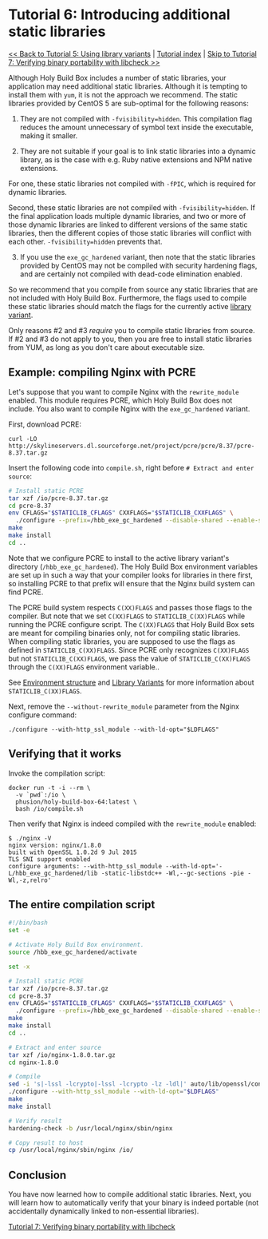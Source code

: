 # Tutorial 6: Introducing additional static libraries

[<< Back to Tutorial 5: Using library variants](TUTORIAL-5-USING-LIBRARY-VARIANTS.md) | [Tutorial index](README.md#tutorials) | [Skip to Tutorial 7: Verifying binary portability with libcheck >>](TUTORIAL-7-VERIFYING-PORTABILITY-WITH-LIBCHECK.md)

Although Holy Build Box includes a number of static libraries, your application may need additional static libraries. Although it is tempting to install them with `yum`, it is not the approach we recommend. The static libraries provided by CentOS 5 are sub-optimal for the following reasons:

 1. They are not compiled with `-fvisibility=hidden`. This compilation flag reduces the amount unnecessary of symbol text inside the executable, making it smaller.

 2. They are not suitable if your goal is to link static libraries into a dynamic library, as is the case with e.g. Ruby native extensions and NPM native extensions.

   For one, these static libraries not compiled with `-fPIC`, which is required for dynamic libraries.

   Second, these static libraries are not compiled with `-fvisibility=hidden`. If the final application loads multiple dynamic libraries, and two or more of those dynamic libraries are linked to different versions of the same static libraries, then the different copies of those static libraries will conflict with each other. `-fvisibility=hidden` prevents that.

 3. If you use the `exe_gc_hardened` variant, then note that the static libraries provided by CentOS may not be compiled with security hardening flags, and are certainly not compiled with dead-code elimination enabled.

So we recommend that you compile from source any static libraries that are not included with Holy Build Box. Furthermore, the flags used to compile these static libraries should match the flags for the currently active [library variant](TUTORIAL-5-LIBRARY-VARIANTS.md).

Only reasons #2 and #3 *require* you to compile static libraries from source. If #2 and #3 do not apply to you, then you are free to install static libraries from YUM, as long as you don't care about executable size.

## Example: compiling Nginx with PCRE

Let's suppose that you want to compile Nginx with the `rewrite_module` enabled. This module requires PCRE, which Holy Build Box does not include. You also want to compile Nginx with the `exe_gc_hardened` variant.

First, download PCRE:

    curl -LO http://skylineservers.dl.sourceforge.net/project/pcre/pcre/8.37/pcre-8.37.tar.gz

Insert the following code into `compile.sh`, right before `# Extract and enter source`:

~~~bash
# Install static PCRE
tar xzf /io/pcre-8.37.tar.gz
cd pcre-8.37
env CFLAGS="$STATICLIB_CFLAGS" CXXFLAGS="$STATICLIB_CXXFLAGS" \
  ./configure --prefix=/hbb_exe_gc_hardened --disable-shared --enable-static
make
make install
cd ..
~~~

Note that we configure PCRE to install to the active library variant's directory (`/hbb_exe_gc_hardened`). The Holy Build Box environment variables are set up in such a way that your compiler looks for libraries in there first, so installing PCRE to that prefix will ensure that the Nginx build system can find PCRE.

The PCRE build system respects `C(XX)FLAGS` and passes those flags to the compiler. But note that we set `C(XX)FLAGS` to `STATICLIB_C(XX)FLAGS` while running the PCRE configure script. The `C(XX)FLAGS` that Holy Build Box sets are meant for compiling binaries only, not for compiling static libraries. When compiling static libraries, you are supposed to use the flags as defined in `STATICLIB_C(XX)FLAGS`. Since PCRE only recognizes `C(XX)FLAGS` but not `STATICLIB_C(XX)FLAGS`, we pass the value of `STATICLIB_C(XX)FLAGS` through the `C(XX)FLAGS` environment variable..

See [Environment structure](ENVIRONMENT-STRUCTURE.md) and [Library Variants](LIBRARY-VARIANTS.md) for more information about `STATICLIB_C(XX)FLAGS`.

Next, remove the `--without-rewrite_module` parameter from the Nginx configure command:

    ./configure --with-http_ssl_module --with-ld-opt="$LDFLAGS"

## Verifying that it works

Invoke the compilation script:

    docker run -t -i --rm \
      -v `pwd`:/io \
      phusion/holy-build-box-64:latest \
      bash /io/compile.sh

Then verify that Nginx is indeed compiled with the `rewrite_module` enabled:

    $ ./nginx -V
    nginx version: nginx/1.8.0
    built with OpenSSL 1.0.2d 9 Jul 2015
    TLS SNI support enabled
    configure arguments: --with-http_ssl_module --with-ld-opt='-L/hbb_exe_gc_hardened/lib -static-libstdc++ -Wl,--gc-sections -pie -Wl,-z,relro'

## The entire compilation script

~~~bash
#!/bin/bash
set -e

# Activate Holy Build Box environment.
source /hbb_exe_gc_hardened/activate

set -x

# Install static PCRE
tar xzf /io/pcre-8.37.tar.gz
cd pcre-8.37
env CFLAGS="$STATICLIB_CFLAGS" CXXFLAGS="$STATICLIB_CXXFLAGS" \
  ./configure --prefix=/hbb_exe_gc_hardened --disable-shared --enable-static
make
make install
cd ..

# Extract and enter source
tar xzf /io/nginx-1.8.0.tar.gz
cd nginx-1.8.0

# Compile
sed -i 's|-lssl -lcrypto|-lssl -lcrypto -lz -ldl|' auto/lib/openssl/conf
./configure --with-http_ssl_module --with-ld-opt="$LDFLAGS"
make
make install

# Verify result
hardening-check -b /usr/local/nginx/sbin/nginx

# Copy result to host
cp /usr/local/nginx/sbin/nginx /io/
~~~

## Conclusion

You have now learned how to compile additional static libraries. Next, you will learn how to automatically verify that your binary is indeed portable (not accidentally dynamically linked to non-essential libraries).

[Tutorial 7: Verifying binary portability with libcheck](TUTORIAL-7-VERIFYING-PORTABILITY-WITH-LIBCHECK.md)
